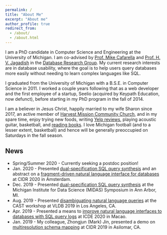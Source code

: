 ```yaml
---
permalink: /
title: "About Me"
excerpt: "About me"
author_profile: true
redirect_from:
  - /about/
  - /about.html
---
```


I am a PhD candidate in Computer Science and Engineering at the University of Michigan. I am co-advised by [Prof. Mike Cafarella](http://web.eecs.umich.edu/~michjc/index.html) and [Prof. H. V. Jagadish](https://web.eecs.umich.edu/~jag/) in the [Database Research Group](http://dbgroup.eecs.umich.edu). My current research interests are in database usability, where the goal is to help users query databases more easily without needing to learn complex languages like SQL.

I graduated from the University of Michigan with a B.S.E. in Computer Science in 2011. I worked a couple years following that as a web developer and the first employee of a startup, Seelio (acquired by Keypath Education, now defunct), before starting in my PhD program in the fall of 2014.

I am a believer in Jesus Christ, happily married to my wife Sharon since 2017, an active member of [Harvest Mission Community Church](http://hmcc.net), and in my spare time, enjoy trying new foods, writing [Yelp reviews](https://www.yelp.com/user_details?userid=NWQyHedzeZUccPY2f5vRBQ), playing acoustic guitar, basketball, and [reading books](https://www.goodreads.com/user/show/19711018-chris-baik). I love Michigan football (and to a lesser extent, basketball) and hence will be generally preoccupied on Saturdays in the fall season.

## News

* Spring/Summer 2020 - Currently seeking a postdoc position!
* Jan. 2020 - Presented [dual-specification SQL query synthesis](https://chrisbaik.com/assets/files/duoquest_cidr2020.pdf) and an abstract on a [fragment-driven natural language interface for databases](https://chrisbaik.com/assets/files/fragsql_cidr2020.pdf) at CIDR 2020 in Amsterdam.
* Dec. 2019 - Presented [dual-specification SQL query synthesis](https://chrisbaik.com/assets/files/duoquest_cidr2020.pdf) at the Michigan Institute for Data Science (MIDAS) Symposium in Ann Arbor, MI.
* Aug. 2019 - Presented [disambiguating natural language queries](https://chrisbaik.com/assets/files/litmus_cast2019.pdf) at the CAST workshop at VLDB 2019 in Los Angeles, CA.
* Apr. 2019 - Presented a means to [improve natural language interfaces to databases with SQL query logs](https://ieeexplore.ieee.org/document/8731607) at ICDE 2020 in Macao.
* Jan. 2019 - My colleague, Zhongjun (Mark) Jin, presented a demo on [multiresolution schema mapping](http://cidrdb.org/cidr2019/papers/p9-jin-cidr19.pdf) at CIDR 2019 in Asilomar, CA.
